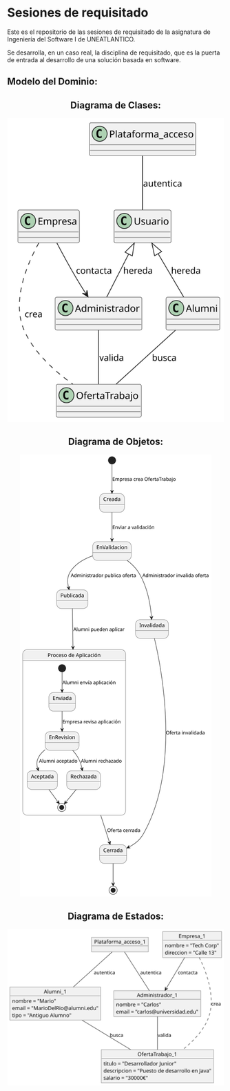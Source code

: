 # Sesiones de requisitado

Este es el repositorio de las sesiones de requisitado de la asignatura de Ingeniería del Software I de UNEATLANTICO.

Se desarrolla, en un caso real, la disciplina de requisitado, que es la puerta de entrada al desarrollo de una solución basada en software. 

## Modelo del Dominio:

<div align=center>

## Diagrama de Clases:

![Diagrama Clases](modelosUML/ModeloDominio/svg/diagramaClases.svg)

## Diagrama de Objetos:

![Diagrama Objetos](modelosUML/ModeloDominio/svg/diagramaEstados.svg)

## Diagrama de Estados:

![Diagrama Estados](modelosUML/ModeloDominio/svg/diagramaObjetos.svg)


</div>


